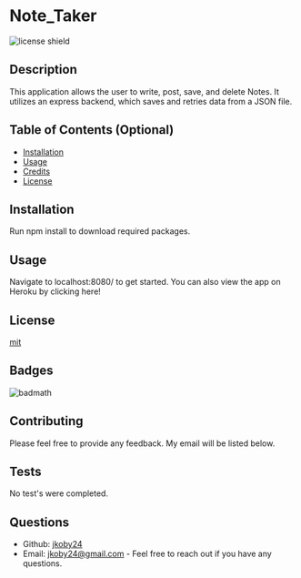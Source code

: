 # Note_Taker
![license shield](https://img.shields.io/badge/License-mit-red.svg)
## Description
This application allows the user to write, post, save, and delete Notes. It utilizes an express backend, which saves and retries data from a JSON file. 
## Table of Contents (Optional)
* [Installation](#installation)
* [Usage](#usage)
* [Credits](#credits)
* [License](#license)
## Installation
Run npm install to download required packages.
## Usage
Navigate to localhost:8080/ to get started. You can also view the app on Heroku by clicking here! 
## License
[mit](LICENSE)
## Badges
![badmath](https://img.shields.io/github/languages/top/nielsenjared/badmath)
## Contributing 
Please feel free to provide any feedback. My email will be listed below. 
## Tests
No test's were completed. 
## Questions
* Github: [jkoby24](http://github.com/jkoby24 "Visit me on GitHub")
* Email: jkoby24@gmail.com - Feel free to reach out if you have any questions.
